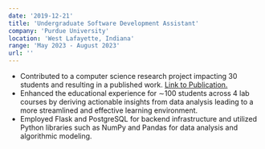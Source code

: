 ```yaml
---
date: '2019-12-21'
title: 'Undergraduate Software Development Assistant'
company: 'Purdue University'
location: 'West Lafayette, Indiana'
range: 'May 2023 - August 2023'
url: ''
---
```


- Contributed to a computer science research project impacting 30 students and resulting in a published work. <a href="https://thedatasciencelabs.github.io/DSLab_Probability/intro.html" target="_blank">Link to Publication. </a>
- Enhanced the educational experience for ∼100 students across 4 lab courses by deriving actionable insights from data analysis leading to a more streamlined and effective learning environment.
- Employed Flask and PostgreSQL for backend infrastructure and utilized Python libraries such as NumPy and Pandas for data analysis and algorithmic modeling.
